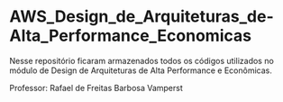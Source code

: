 # AWS_Design_de_Arquiteturas_de-Alta_Performance_Economicas
Nesse repositório ficaram armazenados todos os códigos utilizados no módulo de Design de Arquiteturas de Alta Performance e Econômicas.

Professor: Rafael de Freitas Barbosa Vamperst 
